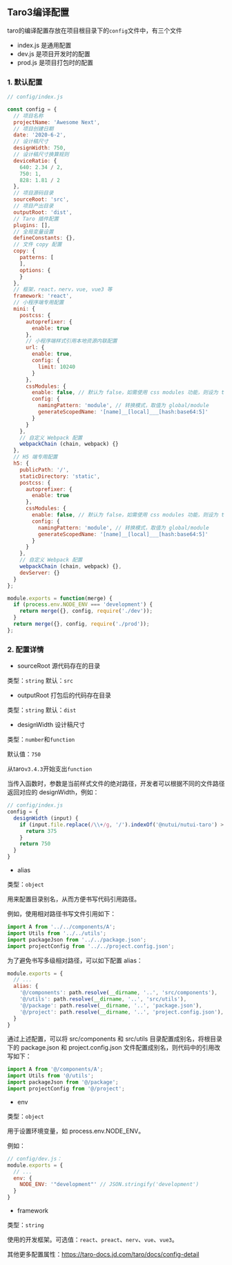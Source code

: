 ## Taro3编译配置

taro的编译配置存放在项目根目录下的`config`文件中，有三个文件

- index.js 是通用配置
- dev.js 是项目开发时的配置
- prod.js 是项目打包时的配置

### 1. 默认配置

```js
// config/index.js

const config = {
  // 项目名称
  projectName: 'Awesome Next',
  // 项目创建日期
  date: '2020-6-2',
  // 设计稿尺寸
  designWidth: 750,
  // 设计稿尺寸换算规则
  deviceRatio: {
    640: 2.34 / 2,
    750: 1,
    828: 1.81 / 2
  },
  // 项目源码目录
  sourceRoot: 'src',
  // 项目产出目录
  outputRoot: 'dist',
  // Taro 插件配置
  plugins: [],
  // 全局变量设置
  defineConstants: {},
  // 文件 copy 配置
  copy: {
    patterns: [
    ],
    options: {
    }
  },
  // 框架，react，nerv，vue, vue3 等
  framework: 'react',
  // 小程序端专用配置
  mini: {
    postcss: {
      autoprefixer: {
        enable: true
      },
      // 小程序端样式引用本地资源内联配置
      url: {
        enable: true,
        config: {
          limit: 10240
        }
      },
      cssModules: {
        enable: false, // 默认为 false，如需使用 css modules 功能，则设为 true
        config: {
          namingPattern: 'module', // 转换模式，取值为 global/module
          generateScopedName: '[name]__[local]___[hash:base64:5]'
        }
      }
    },
    // 自定义 Webpack 配置
    webpackChain (chain, webpack) {}
  },
  // H5 端专用配置
  h5: {
    publicPath: '/',
    staticDirectory: 'static',
    postcss: {
      autoprefixer: {
        enable: true
      },
      cssModules: {
        enable: false, // 默认为 false，如需使用 css modules 功能，则设为 true
        config: {
          namingPattern: 'module', // 转换模式，取值为 global/module
          generateScopedName: '[name]__[local]___[hash:base64:5]'
        }
      }
    },
    // 自定义 Webpack 配置
    webpackChain (chain, webpack) {},
    devServer: {}
  }
};

module.exports = function(merge) {
  if (process.env.NODE_ENV === 'development') {
    return merge({}, config, require('./dev'));
  }
  return merge({}, config, require('./prod'));
};
```



### 2. 配置详情

- sourceRoot  源代码存在的目录

类型：`string`  默认：`src`

- outputRoot 打包后的代码存在目录

类型：`string`  默认：`dist`

- designWidth 设计稿尺寸

类型：`number`和`function`

默认值：`750`

从taro`v3.4.3`开始支出`function`

当传入函数时，参数是当前样式文件的绝对路径，开发者可以根据不同的文件路径返回对应的 designWidth，例如：

```js
// config/index.js
config = {
  designWidth (input) {
    if (input.file.replace(/\\+/g, '/').indexOf('@nutui/nutui-taro') > -1) {
      return 375
    }
    return 750
  }
}
```

- alias

类型：`object`

用来配置目录别名，从而方便书写代码引用路径。

例如，使用相对路径书写文件引用如下：

```js
import A from '../../components/A';
import Utils from '../../utils';
import packageJson from '../../package.json';
import projectConfig from '../../project.config.json';
```

为了避免书写多级相对路径，可以如下配置 alias：

```js
module.exports = {
  // ...
  alias: {
    '@/components': path.resolve(__dirname, '..', 'src/components'),
    '@/utils': path.resolve(__dirname, '..', 'src/utils'),
    '@/package': path.resolve(__dirname, '..', 'package.json'),
    '@/project': path.resolve(__dirname, '..', 'project.config.json'),
  }
}
```

通过上述配置，可以将 src/components 和 src/utils 目录配置成别名，将根目录下的 package.json 和 project.config.json 文件配置成别名，则代码中的引用改写如下：

```js
import A from '@/components/A';
import Utils from '@/utils';
import packageJson from '@/package';
import projectConfig from '@/project';
```

- env

类型：`object`

用于设置环境变量，如 process.env.NODE_ENV。

例如：

```js
// config/dev.js：
module.exports = {
  // ...
  env: {
    NODE_ENV: '"development"' // JSON.stringify('development')
  }
}
```

- framework

类型：`string`

使用的开发框架。可选值：`react`、`preact`、`nerv`、`vue`、`vue3`。

其他更多配置属性：https://taro-docs.jd.com/taro/docs/config-detail
